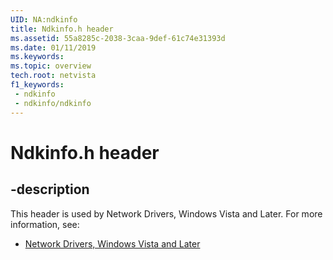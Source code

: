 ```yaml
---
UID: NA:ndkinfo
title: Ndkinfo.h header
ms.assetid: 55a8285c-2038-3caa-9def-61c74e31393d
ms.date: 01/11/2019
ms.keywords: 
ms.topic: overview
tech.root: netvista
f1_keywords:
 - ndkinfo
 - ndkinfo/ndkinfo
---
```


# Ndkinfo.h header


## -description

This header is used by Network Drivers, Windows Vista and Later. For more information, see:

- [Network Drivers, Windows Vista and Later](../_netvista/index.md)

